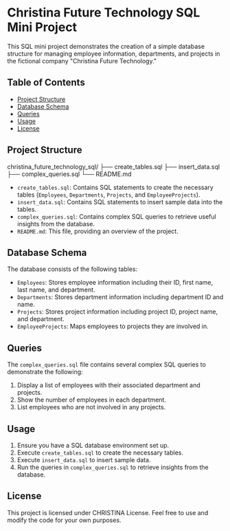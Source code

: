 # Christina Future Technology SQL Mini Project

This SQL mini project demonstrates the creation of a simple database structure for managing employee information, departments, and projects in the fictional company "Christina Future Technology."

## Table of Contents

- [Project Structure](#project-structure)
- [Database Schema](#database-schema)
- [Queries](#queries)
- [Usage](#usage)
- [License](#license)

## Project Structure

christina_future_technology_sql/
├── create_tables.sql
├── insert_data.sql
├── complex_queries.sql
└── README.md

- `create_tables.sql`: Contains SQL statements to create the necessary tables (`Employees`, `Departments`, `Projects`, and `EmployeeProjects`).
- `insert_data.sql`: Contains SQL statements to insert sample data into the tables.
- `complex_queries.sql`: Contains complex SQL queries to retrieve useful insights from the database.
- `README.md`: This file, providing an overview of the project.

## Database Schema

The database consists of the following tables:

- `Employees`: Stores employee information including their ID, first name, last name, and department.
- `Departments`: Stores department information including department ID and name.
- `Projects`: Stores project information including project ID, project name, and department.
- `EmployeeProjects`: Maps employees to projects they are involved in.

## Queries

The `complex_queries.sql` file contains several complex SQL queries to demonstrate the following:

1. Display a list of employees with their associated department and projects.
2. Show the number of employees in each department.
3. List employees who are not involved in any projects.

## Usage

1. Ensure you have a SQL database environment set up.
2. Execute `create_tables.sql` to create the necessary tables.
3. Execute `insert_data.sql` to insert sample data.
4. Run the queries in `complex_queries.sql` to retrieve insights from the database.

## License

This project is licensed under CHRISTINA License. Feel free to use and modify the code for your own purposes.
